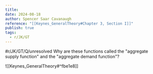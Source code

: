 ```yaml
---
title: 
date: 2024-08-18
author: Spencer Saar Cavanaugh
reference: "[[Keynes_GeneralTheory#Chapter 3, Section I]]"
publish: true
tags:
  - r/JK/GT
---
```


#r/JK/GT/Q/unresolved Why are these functions called the "aggregate supply function" and the "aggregate demand function"?

![[Keynes_GeneralTheory#^fbe1e8]]